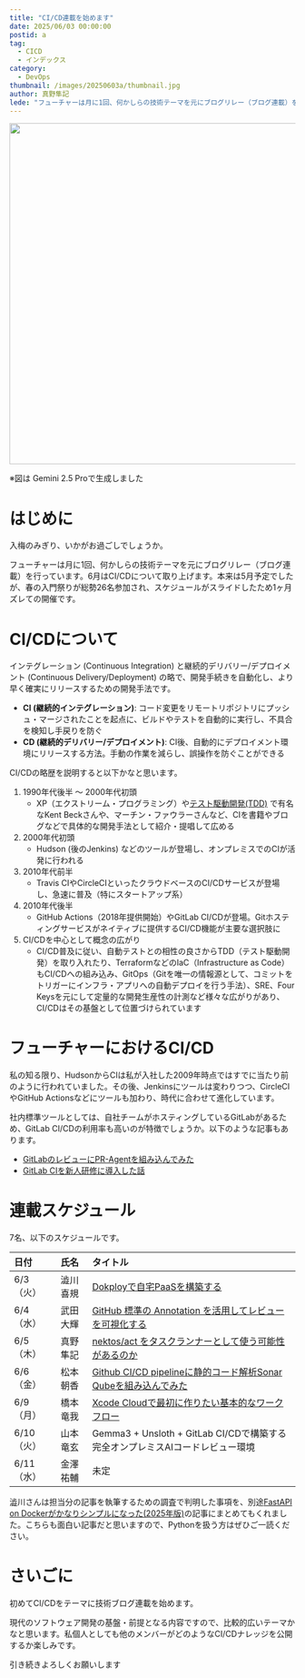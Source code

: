 ```yaml
---
title: "CI/CD連載を始めます"
date: 2025/06/03 00:00:00
postid: a
tag:
  - CICD
  - インデックス
category:
  - DevOps
thumbnail: /images/20250603a/thumbnail.jpg
author: 真野隼記
lede: "フューチャーは月に1回、何かしらの技術テーマを元にブログリレー（ブログ連載）を行っています。6月はCI/CDについて取り上げます"
---
```


<img src="/images/20250603a/top.jpg" alt="" width="600" height="600">

※図は Gemini 2.5 Proで生成しました

# はじめに

入梅のみぎり、いかがお過ごしでしょうか。

フューチャーは月に1回、何かしらの技術テーマを元にブログリレー（ブログ連載）を行っています。6月はCI/CDについて取り上げます。本来は5月予定でしたが、春の入門祭りが総勢26名参加され、スケジュールがスライドしたため1ヶ月ズレての開催です。

# CI/CDについて

インテグレーション (Continuous Integration) と継続的デリバリー/デプロイメント (Continuous Delivery/Deployment) の略で、開発手続きを自動化し、より早く確実にリリースするための開発手法です。

- **CI (継続的インテグレーション)**: コード変更をリモートリポジトリにプッシュ・マージされたことを起点に、ビルドやテストを自動的に実行し、不具合を検知し手戻りを防ぐ
- **CD (継続的デリバリー/デプロイメント)**: CI後、自動的にデプロイメント環境にリリースする方法。手動の作業を減らし、誤操作を防ぐことができる

CI/CDの略歴を説明すると以下かなと思います。

1. 1990年代後半 ～ 2000年代初頭
    - XP（エクストリーム・プログラミング）や[テスト駆動開発(TDD)](https://www.amazon.co.jp/%E3%83%86%E3%82%B9%E3%83%88%E9%A7%86%E5%8B%95%E9%96%8B%E7%99%BA-Kent-Beck/dp/4274217884) で有名なKent Beckさんや、マーチン・ファウラーさんなど、CIを書籍やブログなどで具体的な開発手法として紹介・提唱して広める
2. 2000年代初頭
    - Hudson (後のJenkins) などのツールが登場し、オンプレミスでのCIが活発に行われる
3. 2010年代前半
    - Travis CIやCircleCIといったクラウドベースのCI/CDサービスが登場し、急速に普及（特にスタートアップ系）
4. 2010年代後半
    - GitHub Actions（2018年提供開始）やGitLab CI/CDが登場。Gitホスティングサービスがネイティブに提供するCI/CD機能が主要な選択肢に
5. CI/CDを中心として概念の広がり
    - CI/CD普及に従い、自動テストとの相性の良さからTDD（テスト駆動開発）を取り入れたり、TerraformなどのIaC（Infrastructure as Code）もCI/CDへの組み込み、GitOps（Gitを唯一の情報源として、コミットをトリガーにインフラ・アプリへの自動デプロイを行う手法）、SRE、Four Keysを元にして定量的な開発生産性の計測など様々な広がりがあり、CI/CDはその基盤として位置づけられています

# フューチャーにおけるCI/CD

私の知る限り、HudsonからCIは私が入社した2009年時点ではすでに当たり前のように行われていました。その後、Jenkinsにツールは変わりつつ、CircleCIやGitHub Actionsなどにツールも加わり、時代に合わせて進化しています。

社内標準ツールとしては、自社チームがホスティングしているGitLabがあるため、GitLab CI/CDの利用率も高いのが特徴でしょうか。以下のような記事もあります。

- [GitLabのレビューにPR-Agentを組み込んでみた](/articles/20250417a/)
- [GitLab CIを新人研修に導入した話](/articles/20230306a/)

# 連載スケジュール

7名、以下のスケジュールです。

| 日付    | 氏名     | タイトル                                                   |
| :------ | :------- | :--------------------------------------------------------- |
| 6/3（火） | 澁川喜規   | [Dokployで自宅PaaSを構築する](/articles/20250603b/)                                |
| 6/4（水） | 武田大輝   | [GitHub 標準の Annotation を活用してレビューを可視化する](/articles/20250604a/)          |
| 6/5（木） | 真野隼記   | [nektos/act をタスクランナーとして使う可能性があるのか](/articles/20250605a/)            |
| 6/6（金） | 松本朝香   | [Github CI/CD pipelineに静的コード解析Sonar Qubeを組み込んでみた](/articles/20250619a/) |
| 6/9（月） | 橋本竜我   | [Xcode Cloudで最初に作りたい基本的なワークフロー](/articles/20250609a/)                                         |
| 6/10（火）| 山本竜玄   | Gemma3 + Unsloth + GitLab CI/CDで構築する完全オンプレミスAIコードレビュー環境              |
| 6/11（水）| 金澤祐輔   | 未定                                                       |

澁川さんは担当分の記事を執筆するための調査で判明した事項を、別途[FastAPI on Dockerがかなりシンプルになった(2025年版)](/articles/20250602a/)の記事にまとめてもくれました。こちらも面白い記事だと思いますので、Pythonを扱う方はぜひご一読ください。

# さいごに

初めてCI/CDをテーマに技術ブログ連載を始めます。

現代のソフトウェア開発の基盤・前提となる内容ですので、比較的広いテーマかなと思います。私個人としても他のメンバーがどのようなCI/CDナレッジを公開するか楽しみです。

引き続きよろしくお願いします
